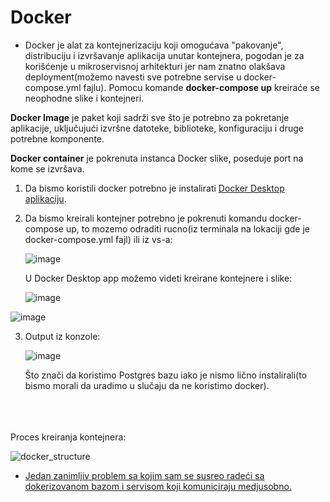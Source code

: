# Docker #

- Docker je alat za kontejnerizaciju koji omogućava "pakovanje", distribuciju i izvršavanje aplikacija unutar kontejnera, pogodan je za korišćenje u mikroservisnoj arhitekturi jer nam znatno olakšava deployment(možemo navesti sve potrebne servise u docker-compose.yml fajlu). Pomocu komande **docker-compose up** kreiraće se neophodne slike i kontejneri.



**Docker Image** je paket koji sadrži sve što je potrebno za pokretanje aplikacije, uključujući izvršne datoteke, biblioteke, konfiguraciju i druge potrebne komponente. 

**Docker container** je pokrenuta instanca Docker slike, poseduje port na kome se izvršava.

 
1. Da bismo koristili docker potrebno je instalirati [Docker Desktop aplikaciju](https://www.docker.com/products/docker-desktop/.).

2. Da bismo kreirali kontejner potrebno je pokrenuti komandu docker-compose up, to mozemo odraditi rucno(iz terminala na lokaciji gde je docker-compose.yml fajl) ili iz vs-a: 
     
     ![image](https://github.com/dockerInstructions/Docker/assets/142311749/4e7a0a3c-591b-42ea-a398-81b4bbee0177)

    U Docker Desktop app možemo videti kreirane kontejnere i slike: 
     
     ![image](https://github.com/dockerInstructions/Docker/assets/142311749/08e44259-e362-4a85-9af8-bc3db081d93f)

![image](https://github.com/dockerInstructions/Docker/assets/142311749/9ff6881d-5bac-443f-ad44-ed78dc0df037)


     
3. Output iz konzole:

    ![image](https://github.com/dockerInstructions/Docker/assets/142311749/2da5ab3e-c69e-4bea-992c-faccba073801)

   Što znači da koristimo Postgres bazu iako je nismo lično instalirali(to bismo morali da uradimo u slučaju da ne koristimo docker). 
<br />
<br />
<br />
Proces kreiranja kontejnera: 


![docker_structure](https://github.com/dockerInstructions/Docker/assets/142311749/8760887f-dd11-4055-bbde-17e0f0b97483)

- [Jedan zanimljiv problem sa kojim sam se susreo radeći sa dokerizovanom bazom i servisom koji komuniciraju medjusobno.](https://www.linkedin.com/pulse/docker-compose-dependson-luka-anti%2525C4%252587%3FtrackingId=H4d9VMw31jiGKb%252FC%252FOI5RA%253D%253D/?trackingId=H4d9VMw31jiGKb%2FC%2FOI5RA%3D%3D)

 
 
 

 
